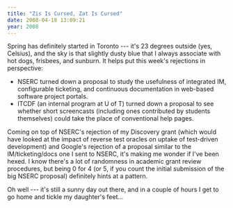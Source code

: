 ```yaml
---
title: "Zis Is Cursed, Zat Is Cursed"
date: 2008-04-18 13:09:21
year: 2008
---
```

Spring has definitely started in Toronto --- it's 23 degrees outside (yes, Celsius), and the sky is that slightly dusty blue that I always associate with hot dogs, frisbees, and sunburn. It helps put this week's rejections in perspective:
<ul>
	<li>NSERC turned down a proposal to study the usefulness of integrated IM, configurable ticketing, and continuous documentation in web-based software project portals.</li>
	<li>ITCDF (an internal program at U of T) turned down a proposal to see whether short screencasts (including ones contributed by students themselves) could take the place of conventional help pages.</li>
</ul>
Coming on top of NSERC's rejection of my Discovery grant (which would have looked at the impact of reverse test oracles on uptake of test-driven development) and Google's rejection of a proposal similar to the IM/ticketing/docs one I sent to NSERC, it's making me wonder if I've been hexed.  I know there's a lot of randomness in academic grant review procedures, but being 0 for 4 (or 5, if you count the initial submission of the big NSERC proposal) definitely hints at a pattern.

Oh well --- it's still a sunny day out there, and in a couple of hours I get to go home and tickle my daughter's feet...
